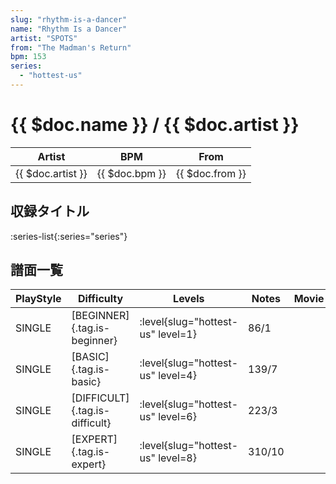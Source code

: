 ```yaml
---
slug: "rhythm-is-a-dancer"
name: "Rhythm Is a Dancer"
artist: "SPOTS"
from: "The Madman's Return"
bpm: 153
series:
  - "hottest-us"
---
```


# {{ $doc.name }} / {{ $doc.artist }}

|Artist|BPM|From|
|------|---|----|
|{{ $doc.artist }}|{{ $doc.bpm }}|{{ $doc.from }}|

## 収録タイトル

:series-list{:series="series"}

## 譜面一覧

|PlayStyle|Difficulty|Levels|Notes|Movie|
|---------|----------|------|-----|-----|
|SINGLE|[BEGINNER]{.tag.is-beginner}|<div class="field is-grouped is-grouped-multiline"> :level{slug="hottest-us" level=1}</div>|86/1||
|SINGLE|[BASIC]{.tag.is-basic}|<div class="field is-grouped is-grouped-multiline"> :level{slug="hottest-us" level=4}</div>|139/7||
|SINGLE|[DIFFICULT]{.tag.is-difficult}|<div class="field is-grouped is-grouped-multiline"> :level{slug="hottest-us" level=6}</div>|223/3||
|SINGLE|[EXPERT]{.tag.is-expert}|<div class="field is-grouped is-grouped-multiline"> :level{slug="hottest-us" level=8}</div>|310/10||
